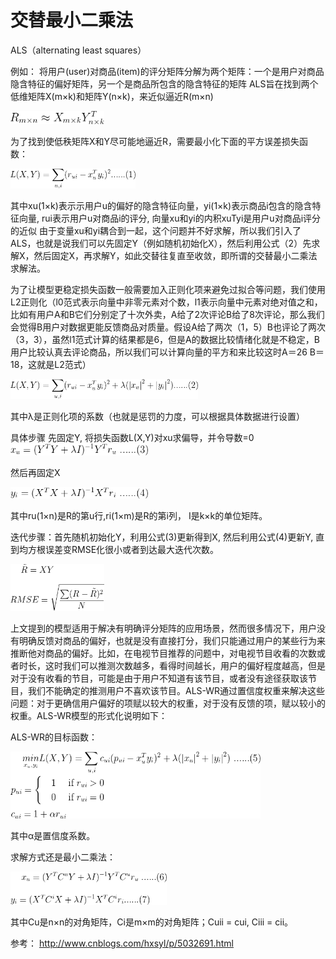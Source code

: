 # 交替最小二乘法
ALS（alternating least squares）

例如：
将用户(user)对商品(item)的评分矩阵分解为两个矩阵：一个是用户对商品隐含特征的偏好矩阵，另一个是商品所包含的隐含特征的矩阵
ALS旨在找到两个低维矩阵X(m×k)和矩阵Y(n×k)，来近似逼近R(m×n)

<img src="./formulary/als/1.png" width='150px' />

为了找到使低秩矩阵X和Y尽可能地逼近R，需要最小化下面的平方误差损失函数：

<img src="./formulary/als/2.png" width='200px' />

其中xu(1×k)表示示用户u的偏好的隐含特征向量，yi(1×k)表示商品i包含的隐含特征向量, rui表示用户u对商品i的评分, 向量xu和yi的内积xuTyi是用户u对商品i评分的近似
由于变量xu和yi耦合到一起，这个问题并不好求解，所以我们引入了ALS，也就是说我们可以先固定Y（例如随机初始化X），然后利用公式（2）先求解X，然后固定X，再求解Y，如此交替往复直至收敛，即所谓的交替最小二乘法求解法。

为了让模型更稳定损失函数一般需要加入正则化项来避免过拟合等问题，我们使用L2正则化（l0范式表示向量中非零元素对个数，l1表示向量中元素对绝对值之和，比如有用户A和B它们分别定了十次外卖，A给了2次评论B给了8次评论，那么我们会觉得B用户对数据更能反馈商品对质量。假设A给了两次（1，5）B也评论了两次（3，3），虽然l1范式计算的结果都是6，但是A的数据比较情绪化就是不稳定，B用户比较认真去评论商品，所以我们可以计算向量的平方和来比较这时A＝26 B＝18，这就是L2范式）

<img src="./formulary/als/3.png" width='300px' />

其中λ是正则化项的系数（也就是惩罚的力度，可以根据具体数据进行设置）

具体步骤
先固定Y,  将损失函数L(X,Y)对xu求偏导，并令导数=0
<img src="./formulary/als/4.png" width='220px' />

然后再固定X

<img src="./formulary/als/5.png" width='220px' />

其中ru(1×n)是R的第u行,ri(1×m)是R的第i列， I是k×k的单位矩阵。

迭代步骤：首先随机初始化Y，利用公式(3)更新得到X,  然后利用公式(4)更新Y,  直到均方根误差变RMSE化很小或者到达最大迭代次数。

<img src="./formulary/als/6.png" width='150px' />

上文提到的模型适用于解决有明确评分矩阵的应用场景，然而很多情况下，用户没有明确反馈对商品的偏好，也就是没有直接打分，我们只能通过用户的某些行为来推断他对商品的偏好。比如，在电视节目推荐的问题中，对电视节目收看的次数或者时长，这时我们可以推测次数越多，看得时间越长，用户的偏好程度越高，但是对于没有收看的节目，可能是由于用户不知道有该节目，或者没有途径获取该节目，我们不能确定的推测用户不喜欢该节目。ALS-WR通过置信度权重来解决这些问题：对于更确信用户偏好的项赋以较大的权重，对于没有反馈的项，赋以较小的权重。ALS-WR模型的形式化说明如下：

ALS-WR的目标函数：

<img src="./formulary/als/7.png" width='400px' />

其中α是置信度系数。

求解方式还是最小二乘法：

<img src="./formulary/als/8.png" width='250px' />

其中Cu是n×n的对角矩阵，Ci是m×m的对角矩阵；Cuii  = cui,  Ciii  = cii。



参考：
http://www.cnblogs.com/hxsyl/p/5032691.html
